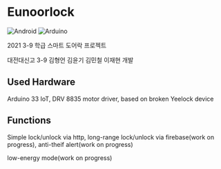 # Eunoorlock

![Android](https://img.shields.io/badge/Android-3DDC84?style=flat-square&logo=Android&logoColor=white)
![Arduino](https://img.shields.io/badge/Arduino-00979D?style=flat-square&logo=Arduino&logoColor=white)

2021 3-9 학급 스마트 도어락 프로젝트

대전대신고 3-9 김형언 김윤기 김민철 이재현 개발


Used Hardware
--------------

Arduino 33 IoT, DRV 8835 motor driver, based on broken Yeelock device

Functions
---------

Simple lock/unlock via http, long-range lock/unlock via firebase(work on progress), anti-theif alert(work on progress)

low-energy mode(work on progress)
